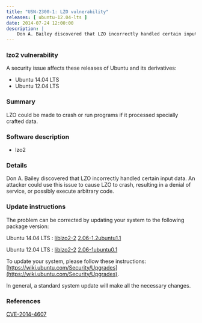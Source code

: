 ```yaml
---
title: "USN-2300-1: LZO vulnerability"
releases: [ ubuntu-12.04-lts ]
date: 2014-07-24 12:00:00
description: |
    Don A. Bailey discovered that LZO incorrectly handled certain input data. An attacker could use this issue to cause LZO to crash, resulting in a denial of service, or possibly execute arbitrary code. 
--- 
```

 
### lzo2 vulnerability

A security issue affects these releases of Ubuntu and its derivatives:

* Ubuntu 14.04 LTS
* Ubuntu 12.04 LTS

### Summary

LZO could be made to crash or run programs if it processed specially crafted data.

### Software description

* lzo2 

### Details

Don A. Bailey discovered that LZO incorrectly handled certain input data. An attacker could use this issue to cause LZO to crash, resulting in a denial of service, or possibly execute arbitrary code. 

### Update instructions

The problem can be corrected by updating your system to the following package version:

Ubuntu 14.04 LTS
 : [liblzo2-2](https://launchpad.net/ubuntu/+source/lzo2) <span> [2.06-1.2ubuntu1.1](https://launchpad.net/ubuntu/+source/lzo2/2.06-1.2ubuntu1.1) </span> 

Ubuntu 12.04 LTS
 : [liblzo2-2](https://launchpad.net/ubuntu/+source/lzo2) <span> [2.06-1ubuntu0.1](https://launchpad.net/ubuntu/+source/lzo2/2.06-1ubuntu0.1) </span> 

To update your system, please follow these instructions: [https://wiki.ubuntu.com/Security/Upgrades](https://wiki.ubuntu.com/Security/Upgrades).

In general, a standard system update will make all the necessary changes. 

### References

 [CVE-2014-4607](http://people.ubuntu.com/~ubuntu-security/cve/CVE-2014-4607)
 
